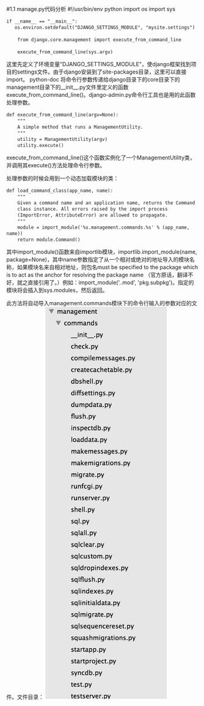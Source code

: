 #1.1 manage.py代码分析
    #!/usr/bin/env python
    import os
    import sys
    
    if __name__ == "__main__":
       os.environ.setdefault("DJANGO_SETTINGS_MODULE", "mysite.settings")
    
        from django.core.management import execute_from_command_line
    
        execute_from_command_line(sys.argv)

这里先定义了环境变量"DJANGO_SETTINGS_MODULE"，使django框架找到项目的settings文件。由于django安装到了site-packages目录，这里可以直接import。
python-doc
将命令行参数传递给django目录下的core目录下的management目录下的__init__.py文件里定义的函数execute_from_command_line()。django-admin.py命令行工具也是用的此函数处理参数。

	def execute_from_command_line(argv=None):
	    """
	    A simple method that runs a ManagementUtility.
	    """
	    utility = ManagementUtility(argv)
	    utility.execute()


execute_from_command_line()这个函数实例化了一个ManagementUtility类，并调用其execute()方法处理命令行参数。

处理参数的时候会用到一个动态加载模块的类：

    def load_command_class(app_name, name):
        """
        Given a command name and an application name, returns the Command
        class instance. All errors raised by the import process
        (ImportError, AttributeError) are allowed to propagate.
        """
        module = import_module('%s.management.commands.%s' % (app_name, name))
        return module.Command()


其中import_module()函数来自importlib模块，importlib.import_module(name, package=None)，其中name参数指定了从一个相对或绝对的地址导入的模块名称，如果模块名来自相对地址，则包名must be specified to the package which is to act as the anchor for resolving the package name （官方原话，翻译不好，就之直接引用了。）例如：import_module('..mod', 'pkg.subpkg')。指定的模块将会插入到sys.modules，然后返回。

此方法将自动导入management.commands模块下的命令行输入的参数对应的文件。文件目录：
![](images/01.02.png?raw=true)

